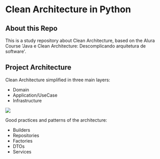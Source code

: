 # Clean Architecture in Python

## About this Repo
This is a study repository about Clean Architecture, based on the Alura Course 'Java e Clean Architecture: Descomplicando arquitetura de software'. <br>

## Project Architecture

Clean Architecture simplified in three main layers:
- Domain
- Application/UseCase
- Infrastructure

[<img src="https://i.imgur.com/RxoWUPx.png">]()

Good practices and patterns of the architecture:
- Builders
- Repositories
- Factories
- DTOs
- Services
